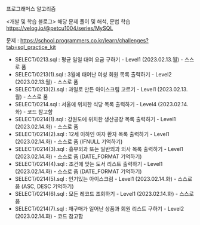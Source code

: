 프로그래머스 알고리즘

<개발 및 학습 블로그>
해당 문제 풀이 및 해석, 문법 학습
https://velog.io/@petcu1004/series/MySQL

문제 : https://school.programmers.co.kr/learn/challenges?tab=sql_practice_kit

- SELECT/0213.sql : 평균 일일 대여 요금 구하기 - Level1 (2023.02.13.월) - 스스로 품
- SELECT/0213(1).sql : 3월에 태어난 여성 회원 목록 출력하기 - Level2 (2023.02.13.월) - 스스로 품
- SELECT/0213(2).sql : 과일로 만든 아이스크림 고르기 - Level1 (2023.02.13.월) - 스스로 품
- SELECT/0214.sql : 서울에 위치한 식당 목록 출력하기 - Level4 (2023.02.14.화) - 코드 참고함
- SELECT/0214(1).sql : 강원도에 위치한 생산공장 목록 출력하기 - Level1 (2023.02.14.화) - 스스로 품
- SELECT/0214(2).sql : 12세 이하인 여자 환자 목록 출력하기 - Level1 (2023.02.14.화) - 스스로 품 (IFNULL 기억하기)
- SELECT/0214(3).sql : 흉부외과 또는 일반외과 의사 목록 출력하기 - Level1 (2023.02.14.화) - 스스로 품 (DATE_FORMAT 기억하기)
- SELECT/0214(4).sql : 조건에 맞는 도서 리스트 출력하기 - Level1 (2023.02.14.화) - 스스로 품 (DATE_FORMAT 기억하기)
- SELECT/0214(5).sql : 인기있는 아이스크림 - Level1 (2023.02.14.화) - 스스로 품 (ASC, DESC 기억하기)
- SELECT/0214(6).sql : 모든 레코드 조회하기 - Level1 (2023.02.14.화) - 스스로 품
- SELECT/0214(7).sql : 재구매가 일어난 상품과 회원 리스트 구하기 - Level2 (2023.02.14.화) - 코드 참고함
